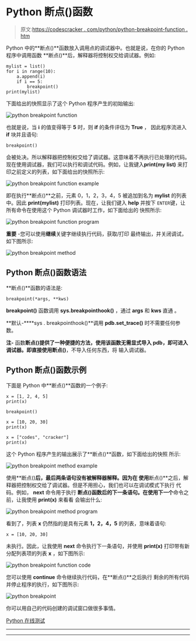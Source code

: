 # Python 断点()函数

> 原文:[https://codescracker . com/python/python-breakpoint-function . htm](https://codescracker.com/python/python-breakpoint-function.htm)

Python 中的**断点()**函数放入调用点的调试器中。也就是说，在你的 Python 程序中调用函数 **断点()**后，解释器将控制权交给调试器。例如:

```
mylist = list()
for i in range(10):
    a.append(i)
    if i == 5:
        breakpoint()
print(mylist)
```

下面给出的快照显示了这个 Python 程序产生的初始输出:

![python breakpoint function](../Images/97e3e6c2491f74fd8c1f27466169611c.png)

也就是说，当 **i** 的值变得等于 **5** 时，则 **if** 的条件评估为 **True** ， 因此程序流进入 **if** 块并且语句:

```
breakpoint()
```

会被处决。所以解释器把控制权交给了调试器。这意味着不再执行已处理的代码。现在使用调试器，我们可以执行和调试代码。例如，让我键入**print(my list)** 来打印之前定义的列表，如下面给出的快照所示:

![python breakpoint function example](../Images/4d20d663ec0b64f2818144ebac6be519.png)

即在执行**断点()**之前，元素 0，1，2，3，4，5 被追加到名为 **mylist** 的列表中。因此 **print(mylist)** 打印列表。现在，让我们键入 **help** 并按下 `ENTER`键，让所有命令在使用这个 Python 调试器时工作，如下面给出的 快照所示:

![python breakpoint function program](../Images/2e1c8d8518da0f35bf81353440efe450.png)

**重要** -您可以使用**继续**关键字继续执行代码，获取/打印 最终输出，并关闭调试，如下图所示:

![python breakpoint method](../Images/b2a814640c9d42ba655366cc5894f2cd.png)

## Python 断点()函数语法

**断点()**函数的语法是:

```
breakpoint(*args, **kws)
```

**breakpoint()** 函数调用 **sys.breakpointhook()** ，通过 **args** 和 **kws** 直通 。

**默认-****sys . breakpointhook()**调用 **pdb.set_trace()** 时不需要任何参数。

**注-** 函数**断点()**提供了一种便捷的方法，使用该函数无需显式导入 **pdb**，即可进入调试器。即直接使用**断点()**，不导入任何东西，将 输入调试器。

## Python 断点()函数示例

下面是 Python 中**断点()**函数的一个例子:

```
x = [1, 2, 4, 5]
print(x)

breakpoint()

x = [10, 20, 30]
print(x)

x = ["codes", "cracker"]
print(x)
```

这个 Python 程序产生的输出展示了**断点()**函数，如下面给出的快照 所示:

![python breakpoint method example](../Images/b37490be34b579391a2608eddc6f4998.png)

使用**断点()**后，最后两条语句没有被解释器解释。因为在 使用**断点()**之后，解释器把控制权交给了调试器。但是不用担心，我们也可以在调试模式下执行 代码。例如， **next** 命令用于执行 **断点()**函数后的下一条语句。在使用**下一个**命令之前，让我使用 **print(x)** 来看看 会输出什么:

![python breakpoint method program](../Images/053bc05923644f5f7b4331970d06faeb.png)

看到了，列表 **x** 仍然指的是具有元素 **1，2，4，5** 的列表，意味着语句:

```
x = [10, 20, 30]
```

未执行。因此，让我使用 **next** 命令执行下一条语句，并使用 **print(x)** 打印带有新分配列表项的列表 **x** ，如下图所示:

![python breakpoint function code](../Images/5d8c83ae267e7b00044e6c322b8ba2c1.png)

您可以使用 **continue** 命令继续执行代码，在**断点()**之后执行 剩余的所有代码并停止程序的执行，如下图所示:

![python breakpoint](../Images/ee8f58b464a7a383d60564df5e8fa731.png)

你可以用自己的代码创建的调试窗口做很多事情。

[Python 在线测试](/exam/showtest.php?subid=10)

* * *

* * *